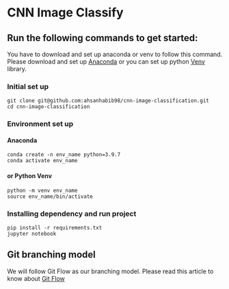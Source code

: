 # CNN Image Classify
## Run the following commands to get started:
You have to download and set up anaconda or venv to follow this command.
Please download and set up [Anaconda](https://www.anaconda.com/products/individual#Downloads) or you can set up python [Venv](https://docs.python.org/3/library/venv.html) library.
### Initial set up
````
git clone git@github.com:ahsanhabib98/cnn-image-classification.git
cd cnn-image-classification
````
### Environment set up
#### Anaconda
````
conda create -n env_name python=3.9.7
conda activate env_name
````
#### or Python Venv
````
python -m venv env_name
source env_name/bin/activate
````
### Installing dependency and run project
````
pip install -r requirements.txt
jupyter notebook
````
## Git branching model
We will follow Git Flow as our branching model.
Please read this article to know about [Git Flow](https://www.atlassian.com/git/tutorials/comparing-workflows/gitflow-workflow)